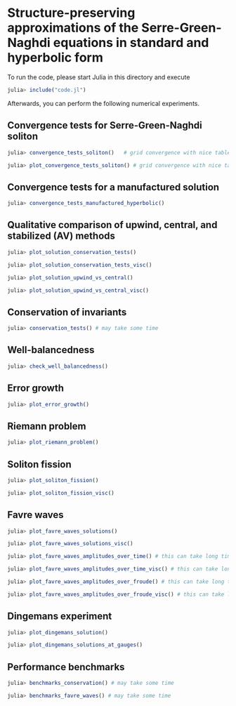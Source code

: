 # Structure-preserving approximations of the Serre-Green-Naghdi equations in standard and hyperbolic form

To run the code, please start Julia in this directory and execute

```julia
julia> include("code.jl")

```

Afterwards, you can perform the following numerical experiments.


## Convergence tests for Serre-Green-Naghdi soliton

```julia
julia> convergence_tests_soliton()   # grid convergence with nice tables

julia> plot_convergence_tests_soliton() # grid convergence with nice tables and convergence plots

```


## Convergence tests for a manufactured solution

```julia
julia> convergence_tests_manufactured_hyperbolic()

```


## Qualitative comparison of upwind, central, and stabilized (AV) methods

```julia
julia> plot_solution_conservation_tests()

julia> plot_solution_conservation_tests_visc()

julia> plot_solution_upwind_vs_central()

julia> plot_solution_upwind_vs_central_visc()

```


## Conservation of invariants

```julia
julia> conservation_tests() # may take some time

```


## Well-balancedness

```julia
julia> check_well_balancedness()

```


## Error growth

```julia
julia> plot_error_growth()

```


## Riemann problem

```julia
julia> plot_riemann_problem()

```


## Soliton fission

```julia
julia> plot_soliton_fission()

julia> plot_soliton_fission_visc()

```


## Favre waves

```julia
julia> plot_favre_waves_solutions()

julia> plot_favre_waves_solutions_visc()

julia> plot_favre_waves_amplitudes_over_time() # this can take long time

julia> plot_favre_waves_amplitudes_over_time_visc() # this can take long time

julia> plot_favre_waves_amplitudes_over_froude() # this can take long time

julia> plot_favre_waves_amplitudes_over_froude_visc() # this can take long time

```


## Dingemans experiment

```julia
julia> plot_dingemans_solution()

julia> plot_dingemans_solutions_at_gauges()

```


## Performance benchmarks

```julia
julia> benchmarks_conservation() # may take some time

julia> benchmarks_favre_waves() # may take some time

```
